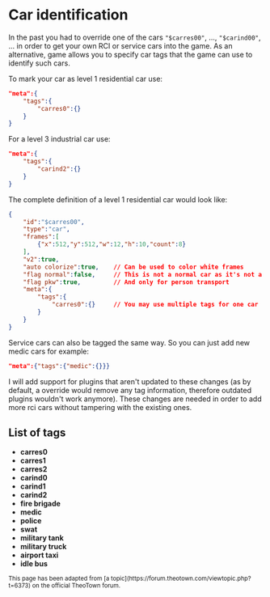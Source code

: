 # Car identification

In the past you had to override one of the cars `"$carres00"`, ..., `"$carind00"`, ...
in order to get your own RCI or service cars into the game. As an alternative,
game allows you to specify car tags that the game can use to identify such cars.

To mark your car as level 1 residential car use:
```json
"meta":{
    "tags":{
        "carres0":{}
    }
}
```

For a level 3 industrial car use:
```json
"meta":{
    "tags":{
        "carind2":{}
    }
}
```

The complete definition of a level 1 residential car would look like:
```json
{
    "id":"$carres00",
    "type":"car",
    "frames":[
        {"x":512,"y":512,"w":12,"h":10,"count":8}
    ],
    "v2":true,
    "auto colorize":true,    // Can be used to color white frames
    "flag normal":false,     // This is not a normal car as it's not a truck
    "flag pkw":true,         // And only for person transport
    "meta":{
        "tags":{
            "carres0":{}     // You may use multiple tags for one car
        }
    }
}
```

Service cars can also be tagged the same way. So you can just add new medic cars for example:
```json
"meta":{"tags":{"medic":{}}}
```

I will add support for plugins that aren't updated to these changes (as by default, a override would remove any tag information, therefore outdated plugins wouldn't work anymore). These changes are needed in order to add more rci cars without tampering with the existing ones.

## List of tags

- **carres0**
- **carres1**
- **carres2**
- **carind0**
- **carind1**
- **carind2**
- **fire brigade**
- **medic**
- **police**
- **swat**
- **military tank**
- **military truck**
- **airport taxi**
- **idle bus**

<sub>
This page has been adapted from
[a topic](https://forum.theotown.com/viewtopic.php?t=6373)
on the official TheoTown forum.
</sub>
